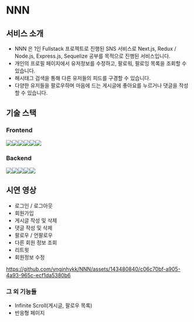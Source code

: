 # NNN

## 서비스 소개
- NNN 은 1인 Fullstack 프로젝트로 진행된 SNS 서비스로 Next.js, Redux / Node.js, Express.js, Sequelize 공부를 목적으로 진행된 서비스입니다.
- 개인의 프로필 페이지에서 유저정보를 수정하고, 팔로워, 팔로잉 목록을 조회할 수 있습니다.
- 해시태그 검색을 통해 다른 유저들의 피드를 구경할 수 있습니다.
- 다양한 유저들을 팔로우하며 마음에 드는 게시글에 좋아요를 누르거나 댓글을 작성할 수 있습니다.

## 기술 스택
### Frontend
<img src="https://img.shields.io/badge/react%20os-0088CC?style=for-the-badge&logo=reactos&logoColor=white"><img src="https://img.shields.io/badge/Next.js-000?logo=nextdotjs&logoColor=fff&style=for-the-badge"><img src="https://img.shields.io/badge/Redux-593D88?style=for-the-badge&logo=redux&logoColor=white"><img src="https://img.shields.io/badge/Redux-Saga-999999?style=for-the-badge&logo=Redux-Saga&logoColor=white"><img src="https://img.shields.io/badge/Redux Query-FF4154?style=for-the-badge&logo=Redux Query&logoColor=white"><img src="https://img.shields.io/badge/styled--components-DB7093?style=for-the-badge&logo=styled-components&logoColor=white">

### Backend
<img src="https://img.shields.io/badge/Node.js-43853D?style=for-the-badge&logo=node.js&logoColor=white"><img src="https://img.shields.io/badge/Express.js-404D59?style=for-the-badge"><img src="https://img.shields.io/badge/MySQL-00000F?style=for-the-badge&logo=mysql&logoColor=white"><img src="https://img.shields.io/badge/sequelize-323330?style=for-the-badge&logo=sequelize&logoColor=blue"><img src="https://img.shields.io/badge/Passport-34E27A?style=for-the-badge&logo=Passport&logoColor=blue">


## 시연 영상
- 로그인 / 로그아웃
- 회원가입
- 게시글 작성 및 삭제
- 댓글 작성 및 삭제
- 팔로우 / 언팔로우
- 다른 회원 정보 조회
- 리트윗
- 회원정보 수정


https://github.com/yngjnhykk/NNN/assets/143480840/c06c70bf-a905-4a93-965c-ecf1da5380b6


### 그 외 기능들
- Infinite Scroll(게시글, 팔로우 목록)
- 반응형 페이지
